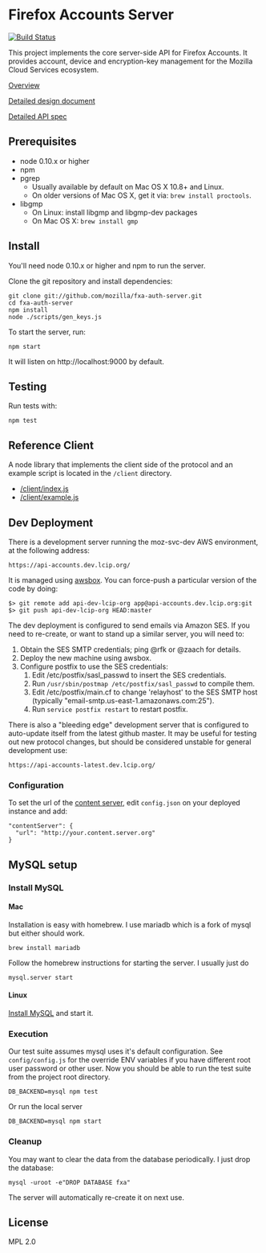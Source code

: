 Firefox Accounts Server
=======================

[![Build Status](https://travis-ci.org/mozilla/fxa-auth-server.png)](https://travis-ci.org/mozilla/fxa-auth-server)

This project implements the core server-side API for Firefox Accounts.  It
provides account, device and encryption-key management for the Mozilla Cloud
Services ecosystem.

[Overview](/docs/overview.md)

[Detailed design document](https://wiki.mozilla.org/Identity/AttachedServices/KeyServerProtocol)

[Detailed API spec](/docs/api.md)

## Prerequisites

* node 0.10.x or higher
* npm
* pgrep
  *  Usually available by default on Mac OS X 10.8+ and Linux.
  *  On older versions of Mac OS X, get it via: `brew install proctools`.
* libgmp
  *  On Linux: install libgmp and libgmp-dev packages
  *  On Mac OS X: `brew install gmp`

## Install

You'll need node 0.10.x or higher and npm to run the server.

Clone the git repository and install dependencies:

    git clone git://github.com/mozilla/fxa-auth-server.git
    cd fxa-auth-server
    npm install
    node ./scripts/gen_keys.js

To start the server, run:

    npm start

It will listen on http://localhost:9000 by default.

## Testing

Run tests with:

    npm test

## Reference Client

A node library that implements the client side of the protocol and an example
script is located in the `/client` directory.

* [/client/index.js](/client/index.js)
* [/client/example.js](/client/example.js)


## Dev Deployment

There is a development server running the moz-svc-dev AWS environment, at the following address:

    https://api-accounts.dev.lcip.org/

It is managed using [awsbox](http://awsbox.org/).  You can force-push a particular version of the code by doing:

    $> git remote add api-dev-lcip-org app@api-accounts.dev.lcip.org:git
    $> git push api-dev-lcip-org HEAD:master


The dev deployment is configured to send emails via Amazon SES.  If you need to re-create, or want to stand up a similar server, you will need to:

  1.  Obtain the SES SMTP credentials; ping @rfk or @zaach for details.
  2.  Deploy the new machine using awsbox.
  3.  Configure postfix to use the SES credentials:
      1.  Edit /etc/postfix/sasl_passwd to insert the SES credentials.
      2.  Run `/usr/sbin/postmap /etc/postfix/sasl_passwd` to compile them.
      3.  Edit /etc/postfix/main.cf to change 'relayhost' to the SES SMTP host
          (typically "email-smtp.us-east-1.amazonaws.com:25").
      4.  Run `service postfix restart` to restart postfix.


There is also a "bleeding edge" development server that is configured to
auto-update itself from the latest github master.  It may be useful for testing
out new protocol changes, but should be considered unstable for general
development use:

    https://api-accounts-latest.dev.lcip.org/


### Configuration

To set the url of the [content server](https://github.com/mozilla/fxa-content-server), edit `config.json` on your deployed instance and add:

    "contentServer": {
      "url": "http://your.content.server.org"
    }

## MySQL setup

### Install MySQL

#### Mac

Installation is easy with homebrew. I use mariadb which is a fork of mysql but either should work.

    brew install mariadb

Follow the homebrew instructions for starting the server. I usually just do

    mysql.server start

#### Linux

[Install MySQL](http://bit.ly/19XPRZf) and start it.

### Execution

Our test suite assumes mysql uses it's default configuration. See `config/config.js` for the override ENV variables if you have different root user password or other user. Now you should be able to run the test suite from the project root directory.

    DB_BACKEND=mysql npm test

Or run the local server

    DB_BACKEND=mysql npm start


### Cleanup

You may want to clear the data from the database periodically. I just drop the database:

    mysql -uroot -e"DROP DATABASE fxa"

The server will automatically re-create it on next use.

## License

MPL 2.0
